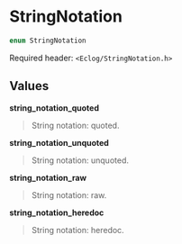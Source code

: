 # StringNotation

```c++
enum StringNotation
```

Required header: `<Eclog/StringNotation.h>`

## Values

**string_notation_quoted**

> String notation: quoted.

**string_notation_unquoted**

> String notation: unquoted.

**string_notation_raw**

> String notation: raw.

**string_notation_heredoc**

> String notation: heredoc.

